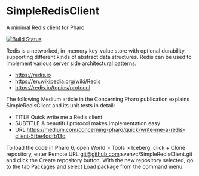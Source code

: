 # SimpleRedisClient
A minimal Redis client for Pharo

[![Build Status](https://travis-ci.org/svenvc/SimpleRedisClient.svg?branch=master)](https://travis-ci.org/svenvc/SimpleRedisClient)

Redis is a networked, in-memory key-value store with optional durability, supporting different kinds of abstract data structures. Redis can be used to implement various server side architectural patterns.

- https://redis.io
- https://en.wikipedia.org/wiki/Redis
- https://redis.io/topics/protocol

The following Medium article in the Concerning Pharo publication explains SimpleRedisClient and its unit tests in detail:

- TITLE Quick write me a Redis client
- SUBTITLE A beautiful protocol makes implementation easy
- URL https://medium.com/concerning-pharo/quick-write-me-a-redis-client-5fbe4ddfb13d

To load the code in Pharo 6, open World > Tools > Iceberg, click + Clone repository, enter Remote URL git@github.com:svenvc/SimpleRedisClient.git and click the Create repository button. With the new repository selected, go to the tab Packages and select Load package from the command menu.
